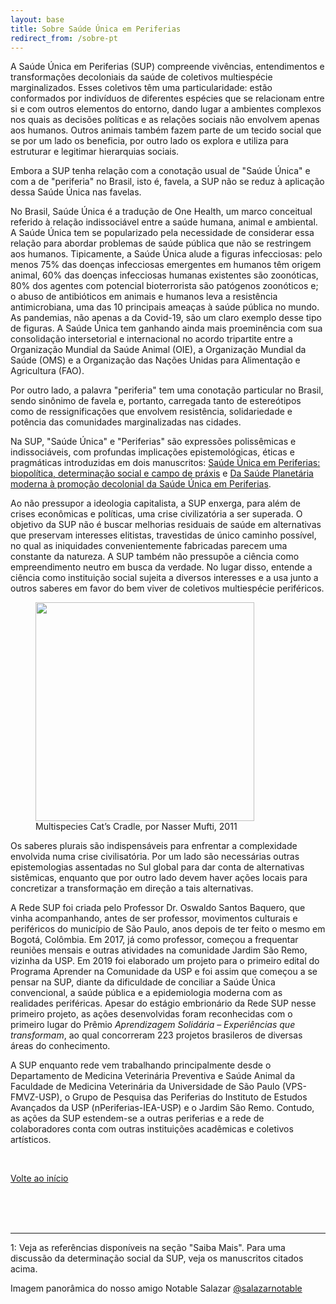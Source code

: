 ```yaml
---
layout: base
title: Sobre Saúde Única em Periferias
redirect_from: /sobre-pt
---
```


A Saúde Única em Periferias (SUP) compreende vivências, entendimentos e transformações decoloniais da saúde de coletivos multiespécie marginalizados. Esses coletivos têm uma particularidade: estão conformados por indivíduos de diferentes espécies que se relacionam entre si e com outros elementos do entorno, dando lugar a ambientes complexos nos quais as decisões políticas e as relações sociais não envolvem apenas aos humanos. Outros animais também fazem parte de um tecido social que  se por um lado os beneficia, por outro lado os explora e utiliza para estruturar e legitimar hierarquias sociais.

Embora a SUP tenha relação com a conotação usual de "Saúde Única" e com a de "periferia" no Brasil, isto é, favela, a SUP não se reduz à aplicação dessa Saúde Única nas favelas.

No Brasil, Saúde Única é a tradução de One Health, um marco conceitual referido à relação indissociável entre a saúde humana, animal e ambiental. A Saúde Única tem se popularizado pela necessidade de considerar essa relação para abordar problemas de saúde pública que não se restringem aos humanos. Tipicamente, a Saúde Única alude a figuras infecciosas: pelo menos 75% das doenças infecciosas emergentes em humanos têm origem animal, 60% das doenças infecciosas humanas existentes são zoonóticas, 80% dos agentes com potencial bioterrorista são patógenos zoonóticos e; o abuso de antibióticos em animais e humanos leva a resistência antimicrobiana, uma das 10 principais ameaças à saúde pública no mundo. As pandemias, não apenas a da Covid-19, são um claro exemplo desse tipo de figuras.  A Saúde Única tem ganhando ainda mais proeminência com sua consolidação intersetorial e internacional no acordo tripartite entre a Organização Mundial da Saúde Animal (OIE), a Organização Mundial da Saúde (OMS) e a Organização das Nações Unidas para Alimentação e Agricultura (FAO).

Por outro lado, a palavra "periferia" tem uma conotação particular no Brasil, sendo sinônimo de favela e, portanto, carregada tanto de estereótipos como de ressignificações que envolvem resistência, solidariedade e potência das comunidades marginalizadas nas cidades. 

Na SUP, "Saúde Única" e "Periferias" são expressões polissêmicas  e indissociáveis, com profundas implicações epistemológicas, éticas e pragmáticas introduzidas em dois manuscritos: [Saúde Única em Periferias: biopolítica, determinação social e campo de práxis](./publicacoes-{{page.lang}}) e [Da Saúde Planetária moderna à promoção decolonial da Saúde Única em Periferias](./publicacoes-{{page.lang}}).

Ao não pressupor a ideologia capitalista, a SUP enxerga, para além de crises econômicas e políticas, uma crise civilizatória a ser superada. O objetivo da SUP não é buscar melhorias residuais de saúde em alternativas que preservam interesses elitistas, travestidas de único caminho possível, no qual as iniquidades convenientemente fabricadas parecem uma constante da natureza. A SUP também não pressupõe a ciência como empreendimento neutro em busca da verdade. No lugar disso, entende a ciência como instituição social sujeita a diversos interesses e a usa junto a outros saberes em favor do bem viver de coletivos multiespécie periféricos.

<figure>
<img class="fig" src="{{root}}/assets/sobre/cat-craddle.jpg" width=350 height=auto >
<figcaption>Multispecies Cat’s Cradle, por Nasser Mufti, 2011</figcaption>
</figure>


Os saberes plurais são indispensáveis para enfrentar a complexidade envolvida numa crise civilisatória. Por um lado são necessárias outras epistemologias assentadas no Sul global para dar conta de alternativas sistêmicas, enquanto que por outro lado devem haver ações locais para concretizar a transformação em direção a tais alternativas.

A Rede SUP foi criada pelo Professor Dr. Oswaldo Santos Baquero, que vinha acompanhando, antes de ser professor, movimentos culturais e periféricos do município de São Paulo, anos depois de ter feito o mesmo em Bogotá, Colômbia. Em 2017, já como professor, começou a frequentar reuniões mensais e outras atividades na comunidade Jardim São Remo, vizinha da USP. Em 2019 foi elaborado um projeto para o primeiro edital do Programa Aprender na Comunidade da USP e foi assim que começou a se pensar na SUP, diante da dificuldade de conciliar a Saúde Única convencional, a saúde pública e a epidemiologia moderna com as realidades periféricas. Apesar do estágio embrionário da Rede SUP nesse primeiro projeto, as ações desenvolvidas foram reconhecidas com o primeiro lugar do Prêmio *Aprendizagem Solidária – Experiências que transformam*, ao qual concorreram 223 projetos brasileros de diversas áreas do conhecimento. 

A SUP enquanto rede vem trabalhando principalmente desde o Departamento de Medicina Veterinária Preventiva e Saúde Animal da Faculdade de Medicina Veterinária da Universidade de São Paulo (VPS-FMVZ-USP), o Grupo de Pesquisa das Periferias do Instituto de Estudos Avançados da USP (nPeriferias-IEA-USP) e o Jardim São Remo. Contudo, as ações da SUP estendem-se a outras periferias e a rede de colaboradores conta com outras instituições acadêmicas e coletivos artísticos.

<br>

[Volte ao início](#top)

<br>
<br>
<br>

---

<a name="um">1</a>: Veja as referências disponíveis na seção "Saiba Mais". Para uma discussão da determinação social da SUP, veja os manuscritos citados acima.

Imagem panorâmica do nosso amigo Notable Salazar [@salazarnotable](https://www.instagram.com/salazarnotable/)

